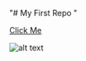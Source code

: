 "# My First Repo "

[Click Me](https://intifada95.github.io "Intifada95")

[logo]: https://cdn.pixabay.com/photo/2015/04/03/16/36/bee-705412_640.png "intifada95"

![alt text][logo]
